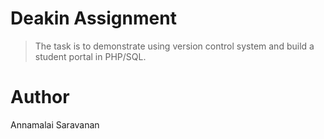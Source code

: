 # Deakin Assignment

> The task is to demonstrate using version control system and build a student portal in PHP/SQL.

# Author
Annamalai Saravanan